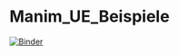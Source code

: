 # Manim_UE_Beispiele
[![Binder](https://mybinder.org/badge_logo.svg)](https://mybinder.org/v2/gh/Randpunkt/Manim_Triangles/HEAD)
